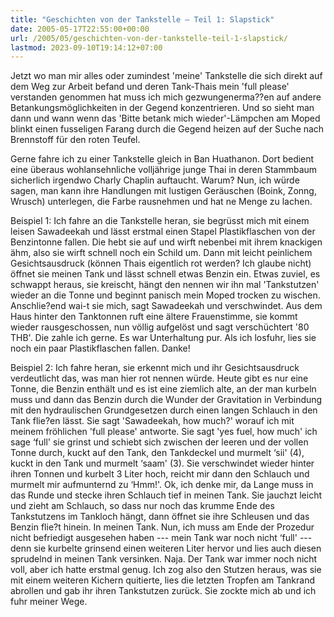 ```yaml
---
title: "Geschichten von der Tankstelle – Teil 1: Slapstick"
date: 2005-05-17T22:55:00+00:00
url: /2005/05/geschichten-von-der-tankstelle-teil-1-slapstick/
lastmod: 2023-09-10T19:14:12+07:00
---
```

Jetzt wo man mir alles oder zumindest 'meine' Tankstelle die sich direkt auf dem Weg zur Arbeit befand und deren Tank-Thais mein 'full please' verstanden genommen hat muss ich mich gezwungenerma??en auf andere Betankungsmöglichkeiten in der Gegend konzentrieren. Und so sieht man dann und wann wenn das 'Bitte betank mich wieder'-Lämpchen am Moped blinkt einen fusseligen Farang durch die Gegend heizen auf der Suche nach Brennstoff für den roten Teufel.

Gerne fahre ich zu einer Tankstelle gleich in Ban Huathanon. Dort bedient eine überaus wohlansehnliche volljährige junge Thai in deren Stammbaum sicherlich irgendwo Charly Chaplin auftaucht. Warum? Nun, ich würde sagen, man kann ihre Handlungen mit lustigen Geräuschen (Boink, Zonng, Wrusch) unterlegen, die Farbe rausnehmen und hat ne Menge zu lachen.

Beispiel 1: Ich fahre an die Tankstelle heran, sie begrüsst mich mit einem leisen Sawadeekah und lässt erstmal einen Stapel Plastikflaschen von der Benzintonne fallen. Die hebt sie auf und wirft nebenbei mit ihrem knackigen ähm, also sie wirft schnell noch ein Schild um. Dann mit leicht peinlichem Gesichtsausdruck (können Thais eigentlich rot werden? Ich glaube nicht) öffnet sie meinen Tank und lässt schnell etwas Benzin ein. Etwas zuviel, es schwappt heraus, sie kreischt, hängt den nennen wir ihn mal 'Tankstutzen' wieder an die Tonne und beginnt panisch mein Moped trocken zu wischen. Anschlie?end wai-t sie mich, sagt Sawadeekah und verschwindet. Aus dem Haus hinter den Tanktonnen ruft eine ältere Frauenstimme, sie kommt wieder rausgeschossen, nun völlig aufgelöst und sagt verschüchtert '80 THB'. Die zahle ich gerne. Es war Unterhaltung pur. Als ich losfuhr, lies sie noch ein paar Plastikflaschen fallen. Danke!

Beispiel 2: Ich fahre heran, sie erkennt mich und ihr Gesichtsausdruck verdeutlicht das, was man hier rot nennen würde. Heute gibt es nur eine Tonne, die Benzin enthält und es ist eine ziemlich alte, an der man kurbeln muss und dann das Benzin durch die Wunder der Gravitation in Verbindung mit den hydraulischen Grundgesetzen durch einen langen Schlauch in den Tank flie?en lässt. Sie sagt 'Sawadeekah, how much?' worauf ich mit meinem fröhlichen 'full please' antworte. Sie sagt 'yes fuel, how much' ich sage &#8216;full' sie grinst und schiebt sich zwischen der leeren und der vollen Tonne durch, kuckt auf den Tank, den Tankdeckel und murmelt &#8216;sii' (4), kuckt in den Tank und murmelt &#8216;saam' (3). Sie verschwindet wieder hinter ihren Tonnen und kurbelt 3 Liter hoch, reicht mir dann den Schlauch und murmelt mir aufmunternd zu &#8216;Hmm!'. Ok, ich denke mir, da Lange muss in das Runde und stecke ihren Schlauch tief in meinen Tank. Sie jauchzt leicht und zieht am Schlauch, so dass nur noch das krumme Ende des Tankstutzens im Tankloch hängt, dann öffnet sie ihre Schleusen und das Benzin flie?t hinein. In meinen Tank. Nun, ich muss am Ende der Prozedur nicht befriedigt ausgesehen haben --- mein Tank war noch nicht &#8216;full' --- denn sie kurbelte grinsend einen weiteren Liter hervor und lies auch diesen sprudelnd in meinen Tank versinken. Naja. Der Tank war immer noch nicht voll, aber ich hatte erstmal genug. Ich zog also den Stutzen heraus, was sie mit einem weiteren Kichern quitierte, lies die letzten Tropfen am Tankrand abrollen und gab ihr ihren Tankstutzen zurück. Sie zockte mich ab und ich fuhr meiner Wege.
